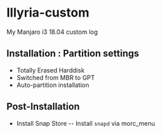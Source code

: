# Illyria-custom
My Manjaro i3 18.04 custom log

## Installation : Partition settings
- Totally Erased Harddisk
- Switched from MBR to GPT
- Auto-partition installation

## Post-Installation
- Install Snap Store
-- Install `snapd` via morc_menu
